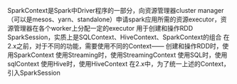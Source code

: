 
SparkContext是Spark中Driver程序的一部分，向资源管理器cluster manager（可以是mesos、yarn、standalone）申请spark应用所需的资源executor，资源管理器在各个worker上分配一定的executor
用于创建和操作RDD
SparkSession，实质上是SQLContext、HiveContext、SparkContext的组合
在2.x之前，对于不同的功能，需要使用不同的Context——
创建和操作RDD时，使用SparkContext
使用Streaming时，使用StreamingContext
使用SQL时，使用sqlContext
使用Hive时，使用HiveContext
在2.x中，为了统一上述的Context，引入SparkSession